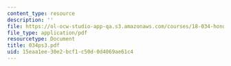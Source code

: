 ```yaml
---
content_type: resource
description: ''
file: https://ol-ocw-studio-app-qa.s3.amazonaws.com/courses/18-034-honors-differential-equations-spring-2004/15eaa1ee30e2bcf1c50d0d4069ae61c4_034ps3.pdf
file_type: application/pdf
resourcetype: Document
title: 034ps3.pdf
uid: 15eaa1ee-30e2-bcf1-c50d-0d4069ae61c4
---
```

